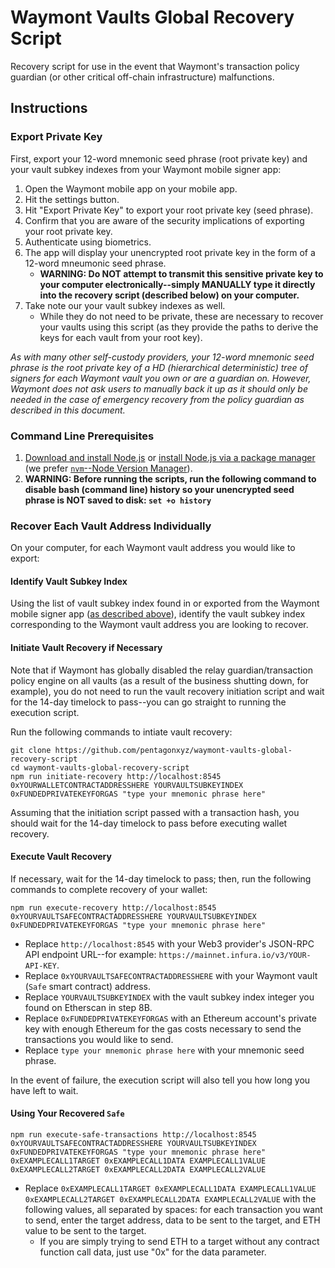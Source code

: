# Waymont Vaults Global Recovery Script

Recovery script for use in the event that Waymont's transaction policy guardian (or other critical off-chain infrastructure) malfunctions.

## Instructions

### Export Private Key

First, export your 12-word mnemonic seed phrase (root private key) and your vault subkey indexes from your Waymont mobile signer app:

1. Open the Waymont mobile app on your mobile app.
2. Hit the settings button.
3. Hit "Export Private Key" to export your root private key (seed phrase).
4. Confirm that you are aware of the security implications of exporting your root private key.
5. Authenticate using biometrics.
6. The app will display your unencrypted root private key in the form of a 12-word mneumonic seed phrase.
    - **WARNING: Do NOT attempt to transmit this sensitive private key to your computer electronically--simply MANUALLY type it directly into the recovery script (described below) on your computer.**
7. Take note our your vault subkey indexes as well.
    - While they do not need to be private, these are necessary to recover your vaults using this script (as they provide the paths to derive the keys for each vault from your root key).

*As with many other self-custody providers, your 12-word mnemonic seed phrase is the root private key of a HD (hierarchical deterministic) tree of signers for each Waymont vault you own or are a guardian on. However, Waymont does not ask users to manually back it up as it should only be needed in the case of emergency recovery from the policy guardian as described in this document.*

### Command Line Prerequisites

1. [Download and install Node.js](https://nodejs.org/en/download/) or [install Node.js via a package manager](https://nodejs.org/en/download/package-manager/) (we prefer [`nvm`--Node Version Manager](https://github.com/nvm-sh/nvm#install--update-script)).
2. **WARNING: Before running the scripts, run the following command to disable bash (command line) history so your unencrypted seed phrase is NOT saved to disk: `set +o history`**

### Recover Each Vault Address Individually

On your computer, for each Waymont vault address you would like to export:

#### Identify Vault Subkey Index

Using the list of vault subkey index found in or exported from the Waymont mobile signer app ([as described above](#export-private-key)), identify the vault subkey index corresponding to the Waymont vault address you are looking to recover.

#### Initiate Vault Recovery if Necessary

Note that if Waymont has globally disabled the relay guardian/transaction policy engine on all vaults (as a result of the business shutting down, for example), you do not need to run the vault recovery initiation script and wait for the 14-day timelock to pass--you can go straight to running the execution script.

Run the following commands to intiate vault recovery:

```
git clone https://github.com/pentagonxyz/waymont-vaults-global-recovery-script
cd waymont-vaults-global-recovery-script
npm run initiate-recovery http://localhost:8545 0xYOURWALLETCONTRACTADDRESSHERE YOURVAULTSUBKEYINDEX 0xFUNDEDPRIVATEKEYFORGAS "type your mnemonic phrase here"
```

Assuming that the initiation script passed with a transaction hash, you should wait for the 14-day timelock to pass before executing wallet recovery.

#### Execute Vault Recovery

If necessary, wait for the 14-day timelock to pass; then, run the following commands to complete recovery of your wallet:

```
npm run execute-recovery http://localhost:8545 0xYOURVAULTSAFECONTRACTADDRESSHERE YOURVAULTSUBKEYINDEX 0xFUNDEDPRIVATEKEYFORGAS "type your mnemonic phrase here"
```

- Replace `http://localhost:8545` with your Web3 provider's JSON-RPC API endpoint URL--for example: `https://mainnet.infura.io/v3/YOUR-API-KEY`.
- Replace `0xYOURVAULTSAFECONTRACTADDRESSHERE` with your Waymont vault (`Safe` smart contract) address.
- Replace `YOURVAULTSUBKEYINDEX` with the vault subkey index integer you found on Etherscan in step 8B.
- Replace `0xFUNDEDPRIVATEKEYFORGAS` with an Ethereum account's private key with enough Ethereum for the gas costs necessary to send the transactions you would like to send.
- Replace `type your mnemonic phrase here` with your mnemonic seed phrase.

In the event of failure, the execution script will also tell you how long you have left to wait.

#### Using Your Recovered `Safe`

```
npm run execute-safe-transactions http://localhost:8545 0xYOURVAULTSAFECONTRACTADDRESSHERE YOURVAULTSUBKEYINDEX 0xFUNDEDPRIVATEKEYFORGAS "type your mnemonic phrase here" 0xEXAMPLECALL1TARGET 0xEXAMPLECALL1DATA EXAMPLECALL1VALUE 0xEXAMPLECALL2TARGET 0xEXAMPLECALL2DATA EXAMPLECALL2VALUE
```

- Replace `0xEXAMPLECALL1TARGET 0xEXAMPLECALL1DATA EXAMPLECALL1VALUE 0xEXAMPLECALL2TARGET 0xEXAMPLECALL2DATA EXAMPLECALL2VALUE` with the following values, all separated by spaces: for each transaction you want to send, enter the target address, data to be sent to the target, and ETH value to be sent to the target.
    - If you are simply trying to send ETH to a target without any contract function call data, just use "0x" for the data parameter.
